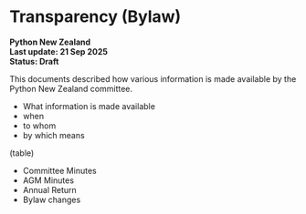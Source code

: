# Transparency (Bylaw)

**Python New Zealand<br> Last update: 21 Sep 2025<br> Status: Draft**

This documents described how various information is made available by the Python New
Zealand committee.

- What information is made available
- when
- to whom
- by which means

(table)

- Committee Minutes
- AGM Minutes
- Annual Return
- Bylaw changes
